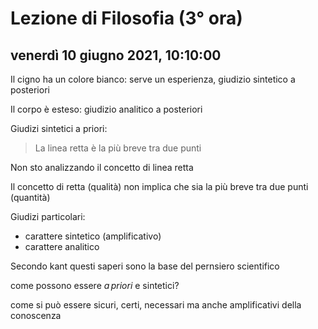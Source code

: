 #  Lezione di Filosofia (3° ora)

## venerdì 10 giugno 2021, 10:10:00


Il cigno ha un colore bianco: serve un esperienza, giudizio sintetico a posteriori

Il corpo è esteso: giudizio analitico a posteriori


Giudizi sintetici a priori: 

> La linea retta è la più breve tra due punti

Non sto analizzando il concetto di linea retta

Il concetto di retta (qualità) non implica che sia la più breve tra due punti (quantità)

Giudizi particolari:
* carattere sintetico (amplificativo)
* carattere analitico

Secondo kant questi saperi sono la base del pernsiero scientifico


come possono essere $a\,priori$ e sintetici?

come si può essere sicuri, certi, necessari ma anche amplificativi della conoscenza
<!--stackedit_data:
eyJoaXN0b3J5IjpbLTU3NTgyNDE5MF19
-->